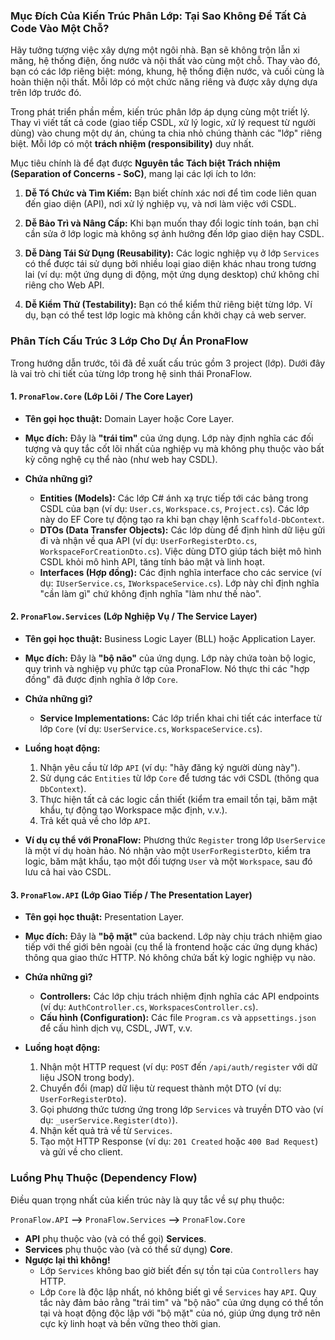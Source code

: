 ### **Mục Đích Của Kiến Trúc Phân Lớp: Tại Sao Không Để Tất Cả Code Vào Một Chỗ?**

Hãy tưởng tượng việc xây dựng một ngôi nhà. Bạn sẽ không trộn lẫn xi măng, hệ thống điện, ống nước và nội thất vào cùng một chỗ. Thay vào đó, bạn có các lớp riêng biệt: móng, khung, hệ thống điện nước, và cuối cùng là hoàn thiện nội thất. Mỗi lớp có một chức năng riêng và được xây dựng dựa trên lớp trước đó.

Trong phát triển phần mềm, kiến trúc phân lớp áp dụng cùng một triết lý. Thay vì viết tất cả code (giao tiếp CSDL, xử lý logic, xử lý request từ người dùng) vào chung một dự án, chúng ta chia nhỏ chúng thành các "lớp" riêng biệt. Mỗi lớp có một **trách nhiệm (responsibility)** duy nhất.

Mục tiêu chính là để đạt được **Nguyên tắc Tách biệt Trách nhiệm (Separation of Concerns - SoC)**, mang lại các lợi ích to lớn:

1. **Dễ Tổ Chức và Tìm Kiếm:** Bạn biết chính xác nơi để tìm code liên quan đến giao diện (API), nơi xử lý nghiệp vụ, và nơi làm việc với CSDL.
    
2. **Dễ Bảo Trì và Nâng Cấp:** Khi bạn muốn thay đổi logic tính toán, bạn chỉ cần sửa ở lớp logic mà không sợ ảnh hưởng đến lớp giao diện hay CSDL.
    
3. **Dễ Dàng Tái Sử Dụng (Reusability):** Các logic nghiệp vụ ở lớp `Services` có thể được tái sử dụng bởi nhiều loại giao diện khác nhau trong tương lai (ví dụ: một ứng dụng di động, một ứng dụng desktop) chứ không chỉ riêng cho Web API.
    
4. **Dễ Kiểm Thử (Testability):** Bạn có thể kiểm thử riêng biệt từng lớp. Ví dụ, bạn có thể test lớp logic mà không cần khởi chạy cả web server.
### **Phân Tích Cấu Trúc 3 Lớp Cho Dự Án PronaFlow**

Trong hướng dẫn trước, tôi đã đề xuất cấu trúc gồm 3 project (lớp). Dưới đây là vai trò chi tiết của từng lớp trong hệ sinh thái PronaFlow.

#### **1. `PronaFlow.Core` (Lớp Lõi / The Core Layer)**

- **Tên gọi học thuật:** Domain Layer hoặc Core Layer.
    
- **Mục đích:** Đây là **"trái tim"** của ứng dụng. Lớp này định nghĩa các đối tượng và quy tắc cốt lõi nhất của nghiệp vụ mà không phụ thuộc vào bất kỳ công nghệ cụ thể nào (như web hay CSDL).
    
- **Chứa những gì?**
    
    - **Entities (Models):** Các lớp C# ánh xạ trực tiếp tới các bảng trong CSDL của bạn (ví dụ: `User.cs`, `Workspace.cs`, `Project.cs`). Các lớp này do EF Core tự động tạo ra khi bạn chạy lệnh `Scaffold-DbContext`.
    - **DTOs (Data Transfer Objects):** Các lớp dùng để định hình dữ liệu gửi đi và nhận về qua API (ví dụ: `UserForRegisterDto.cs`, `WorkspaceForCreationDto.cs`). Việc dùng DTO giúp tách biệt mô hình CSDL khỏi mô hình API, tăng tính bảo mật và linh hoạt.
    - **Interfaces (Hợp đồng):** Các định nghĩa interface cho các service (ví dụ: `IUserService.cs`, `IWorkspaceService.cs`). Lớp này chỉ định nghĩa "cần làm gì" chứ không định nghĩa "làm như thế nào".
        
#### **2. `PronaFlow.Services` (Lớp Nghiệp Vụ / The Service Layer)**

- **Tên gọi học thuật:** Business Logic Layer (BLL) hoặc Application Layer.
    
- **Mục đích:** Đây là **"bộ não"** của ứng dụng. Lớp này chứa toàn bộ logic, quy trình và nghiệp vụ phức tạp của PronaFlow. Nó thực thi các "hợp đồng" đã được định nghĩa ở lớp `Core`.
    
- **Chứa những gì?**
    - **Service Implementations:** Các lớp triển khai chi tiết các interface từ lớp `Core` (ví dụ: `UserService.cs`, `WorkspaceService.cs`).
- **Luồng hoạt động:**
    1. Nhận yêu cầu từ lớp `API` (ví dụ: "hãy đăng ký người dùng này").
    2. Sử dụng các `Entities` từ lớp `Core` để tương tác với CSDL (thông qua `DbContext`).
    3. Thực hiện tất cả các logic cần thiết (kiểm tra email tồn tại, băm mật khẩu, tự động tạo Workspace mặc định, v.v.).
    4. Trả kết quả về cho lớp `API`.
- **Ví dụ cụ thể với PronaFlow:** Phương thức `Register` trong lớp `UserService` là một ví dụ hoàn hảo. Nó nhận vào một `UserForRegisterDto`, kiểm tra logic, băm mật khẩu, tạo một đối tượng `User` và một `Workspace`, sau đó lưu cả hai vào CSDL.
    

#### **3. `PronaFlow.API` (Lớp Giao Tiếp / The Presentation Layer)**

- **Tên gọi học thuật:** Presentation Layer.
    
- **Mục đích:** Đây là **"bộ mặt"** của backend. Lớp này chịu trách nhiệm giao tiếp với thế giới bên ngoài (cụ thể là frontend hoặc các ứng dụng khác) thông qua giao thức HTTP. Nó không chứa bất kỳ logic nghiệp vụ nào.
- **Chứa những gì?**
    - **Controllers:** Các lớp chịu trách nhiệm định nghĩa các API endpoints (ví dụ: `AuthController.cs`, `WorkspacesController.cs`).
    - **Cấu hình (Configuration):** Các file `Program.cs` và `appsettings.json` để cấu hình dịch vụ, CSDL, JWT, v.v.
        
- **Luồng hoạt động:**
    1. Nhận một HTTP request (ví dụ: `POST` đến `/api/auth/register` với dữ liệu JSON trong body).
    2. Chuyển đổi (map) dữ liệu từ request thành một DTO (ví dụ: `UserForRegisterDto`).
    3. Gọi phương thức tương ứng trong lớp `Services` và truyền DTO vào (ví dụ: `_userService.Register(dto)`).
    4. Nhận kết quả trả về từ `Services`.
    5. Tạo một HTTP Response (ví dụ: `201 Created` hoặc `400 Bad Request`) và gửi về cho client.
### **Luồng Phụ Thuộc (Dependency Flow)**

Điều quan trọng nhất của kiến trúc này là quy tắc về sự phụ thuộc:

`PronaFlow.API` **-->** `PronaFlow.Services` **-->** `PronaFlow.Core`
- **API** phụ thuộc vào (và có thể gọi) **Services**.
- **Services** phụ thuộc vào (và có thể sử dụng) **Core**.
- **Ngược lại thì không!**
    - Lớp `Services` không bao giờ biết đến sự tồn tại của `Controllers` hay HTTP.
    - Lớp `Core` là độc lập nhất, nó không biết gì về `Services` hay `API`.
Quy tắc này đảm bảo rằng "trái tim" và "bộ não" của ứng dụng có thể tồn tại và hoạt động độc lập với "bộ mặt" của nó, giúp ứng dụng trở nên cực kỳ linh hoạt và bền vững theo thời gian.